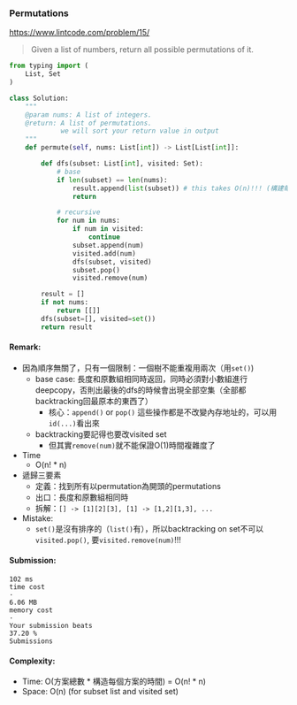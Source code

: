 ### Permutations
https://www.lintcode.com/problem/15/  
> Given a list of numbers, return all possible permutations of it.

```python
from typing import (
    List, Set
)

class Solution:
    """
    @param nums: A list of integers.
    @return: A list of permutations.
             we will sort your return value in output
    """
    def permute(self, nums: List[int]) -> List[List[int]]:

        def dfs(subset: List[int], visited: Set):
            # base
            if len(subset) == len(nums):
                result.append(list(subset)) # this takes O(n)!!! (構建每個方案deepcopy進去的時間)
                return

            # recursive
            for num in nums:
                if num in visited:
                    continue
                subset.append(num)
                visited.add(num)
                dfs(subset, visited)
                subset.pop()
                visited.remove(num)

        result = []
        if not nums:
            return [[]]
        dfs(subset=[], visited=set())
        return result
```

#### Remark:
- 因為順序無關了，只有一個限制：一個樹不能重複用兩次（用`set()`)
  - base case: 長度和原數組相同時返回，同時必須對小數組進行deepcopy，否則出最後的dfs的時候會出現全部空集（全部都backtracking回最原本的東西了）
    - 核心：`append()` or `pop()` 這些操作都是不改變內存地址的，可以用`id(...)`看出來 
  - backtracking要記得也要改visited set
    - 但其實`remove(num)`就不能保證O(1)時間複雜度了 
- Time
  - O(n! * n)
- 遞歸三要素
  - 定義：找到所有以permutation為開頭的permutations
  - 出口：長度和原數組相同時
  - 拆解：`[] -> [1][2][3], [1] -> [1,2][1,3], ...`
- Mistake:
  - `set()`是沒有排序的（`list()`有），所以backtracking on set不可以`visited.pop()`, 要`visited.remove(num)`!!! 
#### Submission:
```
102 ms
time cost
·
6.06 MB
memory cost
·
Your submission beats
37.20 %
Submissions
```
#### Complexity:
- Time: O(方案總數 * 構造每個方案的時間) = O(n! * n)
- Space: O(n) (for subset list and visited set)
